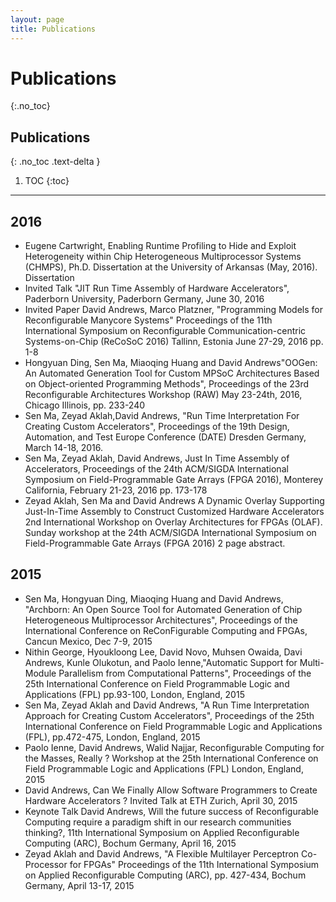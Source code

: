 ```yaml
---
layout: page
title: Publications
---
```


# Publications
{:.no_toc}

## Publications
{: .no_toc .text-delta }

1. TOC
{:toc}

---

## 2016

- Eugene Cartwright, Enabling Runtime Profiling to Hide and Exploit Heterogeneity within Chip Heterogeneous Multiprocessor Systems (CHMPS), Ph.D. Dissertation at the University of Arkansas (May, 2016). Dissertation
- Invited Talk "JIT Run Time Assembly of Hardware Accelerators", Paderborn University, Paderborn Germany, June 30, 2016
- Invited Paper David Andrews, Marco Platzner, "Programming Models for Reconfigurable Manycore Systems" Proceedings of the 11th International Symposium on Reconfigurable Communication-centric Systems-on-Chip (ReCoSoC 2016) Tallinn, Estonia June 27-29, 2016 pp. 1-8
- Hongyuan Ding, Sen Ma, Miaoqing Huang and David Andrews"OOGen: An Automated Generation Tool for Custom MPSoC Architectures Based on Object-oriented Programming Methods", Proceedings of the 23rd Reconfigurable Architectures Workshop (RAW) May 23-24th, 2016, Chicago Illinois, pp. 233-240
- Sen Ma, Zeyad Aklah,David Andrews, "Run Time Interpretation For Creating Custom Accelerators", Proceedings of the 19th Design, Automation, and Test Europe Conference (DATE) Dresden Germany, March 14-18, 2016.
- Sen Ma, Zeyad Aklah, David Andrews, Just In Time Assembly of Accelerators, Proceedings of the 24th ACM/SIGDA International Symposium on Field-Programmable Gate Arrays (FPGA 2016), Monterey California, February 21-23, 2016 pp. 173-178
- Zeyad Aklah, Sen Ma and David Andrews A Dynamic Overlay Supporting Just-In-Time Assembly to Construct Customized Hardware Accelerators 2nd International Workshop on Overlay Architectures for FPGAs (OLAF). Sunday workshop at the 24th ACM/SIGDA International Symposium on Field-Programmable Gate Arrays (FPGA 2016) 2 page abstract.

## 2015

- Sen Ma, Hongyuan Ding, Miaoqing Huang and David Andrews, "Archborn: An Open Source Tool for Automated Generation of Chip Heterogeneous Multiprocessor Architectures", Proceedings of the International Conference on ReConFigurable Computing and FPGAs, Cancun Mexico, Dec 7-9, 2015
- Nithin George, Hyoukloong Lee, David Novo, Muhsen Owaida, Davi Andrews, Kunle Olukotun, and Paolo Ienne,"Automatic Support for Multi-Module Parallelism from Computational Patterns", Proceedings of the 25th International Conference on Field Programmable Logic and Applications (FPL) pp.93-100, London, England, 2015
- Sen Ma, Zeyad Aklah and David Andrews, "A Run Time Interpretation Approach for Creating Custom Accelerators", Proceedings of the 25th International Conference on Field Programmable Logic and Applications (FPL), pp.472-475, London, England, 2015
- Paolo Ienne, David Andrews, Walid Najjar, Reconfigurable Computing for the Masses, Really ? Workshop at the 25th International Conference on Field Programmable Logic and Applications (FPL) London, England, 2015
- David Andrews, Can We Finally Allow Software Programmers to Create Hardware Accelerators ? Invited Talk at ETH Zurich, April 30, 2015
- Keynote Talk David Andrews, Will the future success of Reconfigurable Computing require a paradigm shift in our research communities thinking?, 11th International Symposium on Applied Reconfigurable Computing (ARC), Bochum Germany, April 16, 2015
- Zeyad Aklah and David Andrews, "A Flexible Multilayer Perceptron Co-Processor for FPGAs" Proceedings of the 11th International Symposium on Applied Reconfigurable Computing (ARC), pp. 427-434, Bochum Germany, April 13-17, 2015